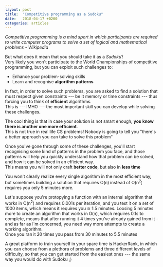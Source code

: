 ```yaml
---
layout: post
title:  "Competitive programming as a Sudoku"
date:   2018-04-17 +0200
categories: articles
---
```

*Competitive programming is a mind sport in which participants are required to write computer programs to solve a set of logical and mathematical problems - Wikipedia*

But what does it mean that you should take it as a *Sudoku*? <br>
Very likely you won't participate to the World Championships of competitive programming, but you can exploit such challenges to:
- Enhance your problem-solving skills
- Learn and recognise **algorithm patterns**

In fact, in order to solve such problems, you are asked to find a solution that must respect given constraints --- be it memory or time constraints --- thus forcing you to think of **efficient** algorithms. <br>
This is --- IMHO --- the most important skill you can develop while solving these challenges.

The cool thing is that in case your solution is not smart enough, **you know there is another one more efficient**. <br>
This is not true in real life CS problems! Nobody is going to tell you "there's a better approach you can take to solve this problem"

Once you've gone through some of these challenges, you'll start recognising some kind of patterns in the problem you face, and those patterns will help you quickly understand how that problem can be solved, and how it can be solved in an efficient way. <br>
This means you will not only craft **better code**, but also in **less time**

You won't clearly realize every single algorithm in the most efficient way, but sometimes building a solution that requires O(n) instead of O(n<sup>2</sup>) requires you only 5 minutes more. 

Let's suppose you're protopying a function with an internal algorithm that works in O(n<sup>2</sup>) and requires 0.001s per iteration, and you test it on a set of 1000 items, which means it requires you &cong; 1.5 minutes. Loosing 5 minutes more to create an algorithm that works in O(n), which requires 0.1s to complete, means that after running it 4 times you've already gained from it - and as far as I'm concerned, you need way more attempts to create a working algorithm. <br>
Once you ran it 20 times you pass from 30 minutes to 5.5 minutes

A great platform to train yourself in your spare time is HackerRank, in which you can choose from a plethora of problems and three different levels of difficulty, so that you can get started from the easiest ones --- the same way you would do with Sudoku ;)
